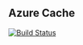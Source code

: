 ## Azure Cache

[![Build Status](https://dev.azure.com/wk-j/azure-cache/_apis/build/status/wk-j.azure-cache?branchName=master)](https://dev.azure.com/wk-j/azure-cache/_build/latest?definitionId=49&branchName=master)